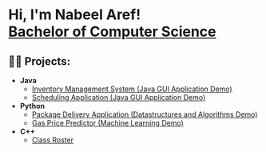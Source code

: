 <h1>Hi, I'm Nabeel Aref! <br/><a href="https://github.com/joshmadakor1">Bachelor of Computer Science</a></h1>

<h2>👨‍💻 Projects:</h2>

- <b>Java</b>
  - [Inventory Management System (Java GUI Application Demo)](https://github.com/NabeelAref98/invappjava)
  - [Scheduling Application (Java GUI Application Demo)](https://github.com/NabeelAref98/javaguiapp.git)
- <b>Python</b>
  - [Package Delivery Application (Datastructures and Algorithms Demo)](https://github.com/joshmadakor1/Package-Delivery-Pathfinding-Algorithm)
  - [Gas Price Predictor (Machine Learning Demo)](https://github.com/NabeelAref98/capstone/tree/main)
- <b>C++</b>
  - [Class Roster](https://github.com/NabeelAref98/clssrstr)
